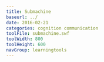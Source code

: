 ```yaml
---
title: Submachine
baseurl: ../
date: 2016-02-21
categories: cognition communication
toolFile: submachine.swf
toolWidth: 800
toolHeight: 600
navGroup: learningtools
---
```

